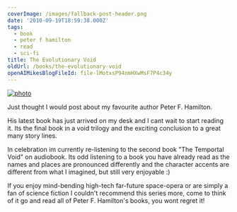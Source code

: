 ```yaml
---
coverImage: /images/fallback-post-header.png
date: '2010-09-19T18:59:38.000Z'
tags:
  - book
  - peter f hamilton
  - read
  - sci-fi
title: The Evolutionary Void
oldUrl: /books/the-evolutionary-void
openAIMikesBlogFileId: file-lMotxsP94nmHXwMsF7P4c34y
---
```


[![](/wp-content/uploads/2010/09/photo.jpg "photo")](/wp-content/uploads/2010/09/photo.jpg)

Just thought I would post about my favourite author Peter F. Hamilton.

<!-- more -->

His latest book has just arrived on my desk and I cant wait to start reading it. Its the final book in a void trilogy and the exciting conclusion to a great many story lines.

In celebration im currently re-listening to the second book "The Temportal Void" on audiobook. Its odd listening to a book you have already read as the names and places are pronounced differently and the character accents are different from what I imagined, but still very enjoyable :)

If you enjoy mind-bending high-tech far-future space-opera or are simply a fan of science fiction I couldn't recommend this series more, come to think of it go and read all of Peter F. Hamilton's books, you wont regret it!

